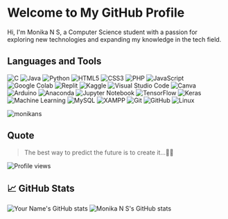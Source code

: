 # Welcome to My GitHub Profile

Hi, I'm Monika N S, a Computer Science student with a passion for exploring new technologies and expanding my knowledge in the tech field.

## Languages and Tools
![C](https://img.shields.io/badge/-C-A8B9CC?logo=c&logoColor=white&style=flat)
![Java](https://img.shields.io/badge/-Java-007396?logo=java&logoColor=white&style=flat)
![Python](https://img.shields.io/badge/-Python-3776AB?logo=python&logoColor=white&style=flat)
![HTML5](https://img.shields.io/badge/-HTML5-E34F26?logo=html5&logoColor=white&style=flat)
![CSS3](https://img.shields.io/badge/-CSS3-1572B6?logo=css3&logoColor=white&style=flat)
![PHP](https://img.shields.io/badge/-PHP-777BB4?logo=php&logoColor=white&style=flat)
![JavaScript](https://img.shields.io/badge/-JavaScript-F7DF1E?logo=javascript&logoColor=white&style=flat)
![Google Colab](https://img.shields.io/badge/-Google%20Colab-F9AB00?logo=google-colab&logoColor=white&style=flat)
![Replit](https://img.shields.io/badge/-Replit-F26207?logo=replit&logoColor=white&style=flat)
![Kaggle](https://img.shields.io/badge/-Kaggle-20BEFF?logo=kaggle&logoColor=white&style=flat)
![Visual Studio Code](https://img.shields.io/badge/-Visual%20Studio%20Code-007ACC?logo=visual-studio-code&logoColor=white&style=flat)
![Canva](https://img.shields.io/badge/-Canva-00C4CC?logo=canva&logoColor=white&style=flat)
![Arduino](https://img.shields.io/badge/-Arduino-00979D?logo=arduino&logoColor=white&style=flat)
![Anaconda](https://img.shields.io/badge/-Anaconda-44A833?logo=anaconda&logoColor=white&style=flat)
![Jupyter Notebook](https://img.shields.io/badge/-Jupyter-FF9900?logo=jupyter&logoColor=white&style=flat)
![TensorFlow](https://img.shields.io/badge/-TensorFlow-FF6F00?logo=tensorflow&logoColor=white&style=flat)
![Keras](https://img.shields.io/badge/-Keras-D00000?logo=keras&logoColor=white&style=flat)
![Machine Learning](https://img.shields.io/badge/-Machine%20Learning-102230?logo=machine-learning&logoColor=white&style=flat)
![MySQL](https://img.shields.io/badge/-MySQL-4479A1?logo=mysql&logoColor=white&style=flat)
![XAMPP](https://img.shields.io/badge/-XAMPP-FB7A24?logo=xampp&logoColor=white&style=flat)
![Git](https://img.shields.io/badge/-Git-F05032?logo=git&logoColor=white&style=flat)
![GitHub](https://img.shields.io/badge/-GitHub-181717?logo=github&logoColor=white&style=flat)
![Linux](https://img.shields.io/badge/-Linux-FCC624?logo=linux&logoColor=white&style=flat)

<p><img align="center" src="https://github-readme-stats.vercel.app/api/top-langs?username=monikans&show_icons=true&locale=en&layout=compact" alt="monikans" /></p>

## Quote
> The best way to predict the future is to create it...💫💫

![Profile views](https://komarev.com/ghpvc/?username=monikans)

## 📈 GitHub Stats
![Your Name's GitHub stats](https://github-readme-stats.vercel.app/api?username=monikans&show_icons=true&theme=radical)
![Monika N S's GitHub stats](https://github-readme-stats.vercel.app/api?username=monikans&show_icons=true&theme=radical)
